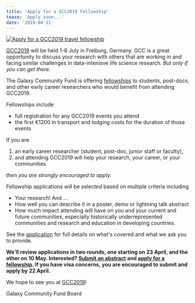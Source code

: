 ```yaml
---
title: 'Apply for a GCC2019 Fellowship'
tease: 'Apply soon...'
date: '2019-04-11'
---
```

[<img class="float-right" src="/events/gcc2019/gcc2019-logo-213.png" alt='Apply for a GCC2019 travel fellowship' />](/events/gcc2019/)

[GCC2019](/events/gcc2019/) will be held 1-8 July in Freiburg, Germany.  GCC is a great opportunity to discuss your research with others that are working in and facing similar challenges in data-intenisve life science research.  *But only if you can get there.*

The Galaxy Community Fund is offering [fellowships](http://bit.ly/gcc2019fellowships) to students, post-docs, and other early career researchers who would benefit from attending GCC2019.

Fellowships include

- full registration for any GCC2019 events you attend
- the first €1200 in transport and lodging costs for the duration of those events

If you are

1. an early career researcher (student, post-doc, junior staff or faculty),
1. and attending GCC2019 will help your research, your career, or your communities

*then you are strongly encouraged to apply.*

Fellowship applications will be selected based on multiple criteria including

- Your research! And ...
- How well you can describe it in a poster, demo or lightning talk abstract
- How much impact attending will have on you and your current and future communities, especially historically underrepresented communities and research and education in developing countries.

See the [application](http://bit.ly/gcc2019fellowships) for full details on what's covered and what we ask you to provide.

**We'll review applications in two rounds, one starting on 23 April, and the other on 10 May. Interested?  [Submit an abstract](https://easychair.org/conferences/?conf=gcc2019) and [apply for a fellowship](http://bit.ly/gcc2019fellowships).  If you have visa concerns, you are encouraged to submit and apply by 22 April.**

We hope to see you at [GCC2019](/events/gcc2019/)!

Galaxy Community Fund Board
